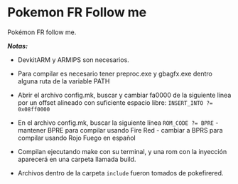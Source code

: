 # Pokemon FR Follow me
 Pokémon FR follow me.


***Notas:***

- DevkitARM y ARMIPS son necesarios.

- Para compilar es necesario tener preproc.exe y gbagfx.exe dentro alguna ruta de la variable PATH

- Abrir el archivo config.mk, buscar y cambiar fa0000 de la siguiente línea por un offset alineado con suficiente espacio libre:
        `INSERT_INTO ?= 0x08ff0000`
- En el archivo config.mk, buscar la siguiente línea
        `ROM_CODE ?= BPRE`
        - mantener  BPRE para compilar usando Fire Red
        - cambiar a BPRS para compilar usando Rojo Fuego en español

- Compilan ejecutando make con su terminal, y una rom con la inyección aparecerá en una carpeta llamada build.

- Archivos dentro de la carpeta `include` fueron tomados de pokefirered.

